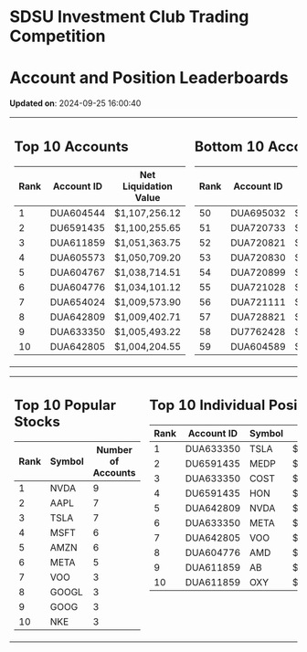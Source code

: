 # SDSU Investment Club Trading Competition 
 # Account and Position Leaderboards

**Updated on**: 2024-09-25 16:00:40

<table><tr><td valign="top">

## Top 10 Accounts
| Rank | Account ID | Net Liquidation Value |
|------|------------|-----------------------|
| 1 | DUA604544 | $1,107,256.12 |
| 2 | DU6591435 | $1,100,255.65 |
| 3 | DUA611859 | $1,051,363.75 |
| 4 | DUA605573 | $1,050,709.20 |
| 5 | DUA604767 | $1,038,714.51 |
| 6 | DUA604776 | $1,034,101.12 |
| 7 | DUA654024 | $1,009,573.90 |
| 8 | DUA642809 | $1,009,402.71 |
| 9 | DUA633350 | $1,005,493.22 |
| 10 | DUA642805 | $1,004,204.55 |

</td><td valign="top">

## Bottom 10 Accounts
| Rank | Account ID | Net Liquidation Value |
|------|------------|-----------------------|
| 50 | DUA695032 | $1,000,861.06 |
| 51 | DUA720733 | $1,000,476.32 |
| 52 | DUA720821 | $1,000,476.32 |
| 53 | DUA720830 | $1,000,476.32 |
| 54 | DUA720899 | $1,000,476.32 |
| 55 | DUA721028 | $1,000,476.32 |
| 56 | DUA721111 | $1,000,476.32 |
| 57 | DUA728821 | $1,000,119.08 |
| 58 | DU7762428 | $989,971.00 |
| 59 | DUA604589 | $988,200.46 |

</td></tr></table>

<table><tr><td valign="top">

## Top 10 Popular Stocks
| Rank | Symbol | Number of Accounts |
|------|--------|--------------------|
| 1 | NVDA | 9 |
| 2 | AAPL | 7 |
| 3 | TSLA | 7 |
| 4 | MSFT | 6 |
| 5 | AMZN | 6 |
| 6 | META | 5 |
| 7 | VOO | 3 |
| 8 | GOOGL | 3 |
| 9 | GOOG | 3 |
| 10 | NKE | 3 |

</td><td valign="top">

## Top 10 Individual Positions
| Rank | Account ID | Symbol | Cost | Total Value |
|------|------------|--------|-----------|-------------|
| 1 | DUA633350 | TSLA | $100,514.02 | $100,514.02 |
| 2 | DU6591435 | MEDP | $95,831.10 | $95,831.10 |
| 3 | DUA633350 | COST | $90,531.01 | $90,531.01 |
| 4 | DU6591435 | HON | $80,234.00 | $80,234.00 |
| 5 | DUA642809 | NVDA | $59,176.53 | $59,176.53 |
| 6 | DUA633350 | META | $53,514.01 | $53,514.01 |
| 7 | DUA642805 | VOO | $51,070.01 | $51,070.01 |
| 8 | DUA604776 | AMD | $50,629.52 | $50,629.52 |
| 9 | DUA611859 | AB | $50,007.43 | $50,007.43 |
| 10 | DUA611859 | OXY | $50,004.98 | $50,004.98 |

</td></tr></table>
